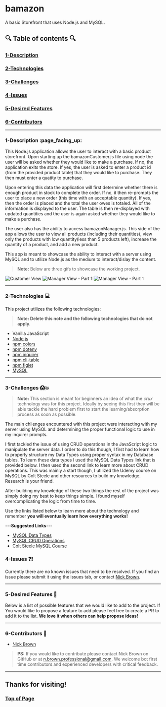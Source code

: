 


<!-- This is a basic template for ReadMe files -->

# bamazon
A basic Storefront that uses Node.js and MySQL.
  

## :mag: Table of contents :mag:

  

### [1-Description](https://github.com/nick-d-brown/bamazon#1-description-page_facing_up)
### [2-Technologies](https://github.com/nick-d-brown/bamazon#2-technologies--computer)
### [3-Challenges](https://github.com/nick-d-brown/bamazon#3-challenges-screamboom)
### [4-Issues](https://github.com/nick-d-brown/bamazon#4-issues-questionexclamation)
### [5-Desired Features](https://github.com/nick-d-brown/bamazon#5-desired-features-star2)
### [6-Contributors](https://github.com/nick-d-brown/bamazon#6-contributors-raised_hands)

 ---

### 1-Description :page\_facing\_up:

This Node.js application allows the user to interact with a basic product storefront. Upon starting up the bamazonCustomer.js file using node the user will be asked whether they would like to make a purchase. If no, the application exits the store. If yes, the user is asked to enter a product id (from the provided product table) that they would like to purchase. They then must enter a quatity to purchase. 

Upon entering this data the application will first determine whether there is enough product in stock to complete the order. If no, it then re-prompts the user to place a new order (this time with an acceptable quantity). If yes, then the order is placed and the total the user owes is totaled. All of the information is displayed to the user. The table is then re-displayed with updated quantities and the user is again asked whether they would like to make a purchase.

The user also has the ability to access bamazonManager.js. This side of the app allows the user to view all products (including their quantities), view only the products with low quantity(less than 5 products left), increase the quantity of a product, and add a new product.

This app is meant to showcase the ability to interact with a server using MySQL and to utilize Node.js as the medium to interact/dislay the content. 

> **Note:** Below are three gifs to showcase the working project.




![Customer View](https://github.com/nick-d-brown/bamazon/blob/master/assets/bamazonCustomer1.gif)
![Manager View - Part 1](https://github.com/nick-d-brown/bamazon/blob/master/assets/bamazonManager1.gif)
![Manager View - Part 1](https://github.com/nick-d-brown/bamazon/blob/master/assets/bamazonManager2.gif)



---


### 2-Technologies  :computer:

  This project utilizes the following technologies:
  > **Note: Delete this note and the following technologies that do not apply.**



- Vanilla JavaScript
- [Node.js](https://nodejs.org/en/)
- [npm colors](https://www.npmjs.com/package/colors)
- [npm dotenv](https://www.npmjs.com/package/dotenv)
- [npm inquirer](https://www.npmjs.com/package/inquirer)
- [npm cli-table](https://www.npmjs.com/package/cli-table)
- [npm figlet](https://www.npmjs.com/package/figlet)
- [MySQL](https://www.mysql.com/npm)

---

### 3-Challenges :scream::boom:

> **Note:** This section is meant for beginners an idea of what the *crux* technology was for this project. Ideally by seeing this first they will be able tackle the hard problem first to start the learning/absorption process as soon as possible.

The main chllenges encountered with this project were interacting with my server using MySQL and determining the proper functional logic to use in my inquirer prompts. 

I first tackled the issue of using CRUD operations in the JavaScript logic to manipulate the server data. I order to do this though, I first had to learn how to properly structure my Data Types using proper syntax in my Database tables. To learn these data types I used the MySQL Data Types link that is provided below. I then used the second link to learn more about CRUD operations. This was mainly a start though, I utilized the Udemy course on MySQL by Colt Steele and other resources to build my knowledge. Research is your friend. 

After building my knowledge of these two things the rest of the project was simply doing my best to keep things simple. I found myself overcomplicating the logic from time to time. 

Use the links listed below to learn more about the technology and remember **you will eventually learn how everything works!**

---**Suggested Links**---

- [MySQL Data Types](https://dev.mysql.com/doc/refman/5.7/en/data-type-overview.html)
- [MySQL CRUD Operations](https://www.nodejsera.com/nodejs-tutorial-day17-crud-in-mysql.html)
- [Colt Steele MySQL Course](https://www.udemy.com/the-ultimate-mysql-bootcamp-go-from-sql-beginner-to-expert/)

### 4-Issues :question::exclamation:

  Currently there are no known issues that need to be resolved. If you find an issue please submit it using the issues tab, or contact [Nick Brown](https://github.com/nick-d-brown/).

---

### 5-Desired Features :star2:

  Below is a list of possible features that we would like to add to the project. If You would like to propose a feature to add please feel free to create a PR to add it to the list. **We love it when others can help propose ideas!**


---

### 6-Contributors :raised_hands:

- [Nick Brown](https://github.com/nick-d-brown/)

> **PS:** If you would like to contribute please contact Nick Brown on GitHub or at n.brown.professional@gmail.com. We welcome bot first time contributors and experienced developers with critical feedback. 

---

## Thanks for visiting!
### [Top of Page](https://github.com/nick-d-brown/bamazon#bamazon)